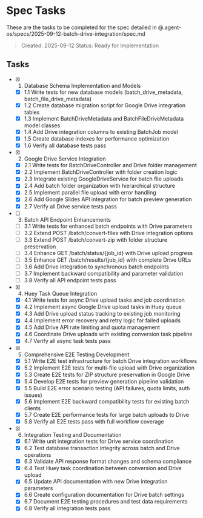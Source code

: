 # Spec Tasks

These are the tasks to be completed for the spec detailed in @.agent-os/specs/2025-09-12-batch-drive-integration/spec.md

> Created: 2025-09-12
> Status: Ready for Implementation

## Tasks

- [x] 1. Database Schema Implementation and Models
  - [x] 1.1 Write tests for new database models (batch_drive_metadata, batch_file_drive_metadata)
  - [x] 1.2 Create database migration script for Google Drive integration tables
  - [x] 1.3 Implement BatchDriveMetadata and BatchFileDriveMetadata model classes
  - [x] 1.4 Add Drive integration columns to existing BatchJob model
  - [x] 1.5 Create database indexes for performance optimization
  - [x] 1.6 Verify all database tests pass

- [x] 2. Google Drive Service Integration
  - [x] 2.1 Write tests for BatchDriveController and Drive folder management
  - [x] 2.2 Implement BatchDriveController with folder creation logic
  - [x] 2.3 Integrate existing GoogleDriveService for batch file uploads
  - [x] 2.4 Add batch folder organization with hierarchical structure
  - [x] 2.5 Implement parallel file upload with error handling
  - [x] 2.6 Add Google Slides API integration for batch preview generation
  - [x] 2.7 Verify all Drive service tests pass

- [ ] 3. Batch API Endpoint Enhancements
  - [ ] 3.1 Write tests for enhanced batch endpoints with Drive parameters
  - [ ] 3.2 Extend POST /batch/convert-files with Drive integration options
  - [ ] 3.3 Extend POST /batch/convert-zip with folder structure preservation
  - [ ] 3.4 Enhance GET /batch/status/{job_id} with Drive upload progress
  - [ ] 3.5 Enhance GET /batch/results/{job_id} with complete Drive URLs
  - [ ] 3.6 Add Drive integration to synchronous batch endpoints
  - [ ] 3.7 Implement backward compatibility and parameter validation
  - [ ] 3.8 Verify all API endpoint tests pass

- [x] 4. Huey Task Queue Integration
  - [x] 4.1 Write tests for async Drive upload tasks and job coordination
  - [x] 4.2 Implement async Google Drive upload tasks in Huey queue
  - [x] 4.3 Add Drive upload status tracking to existing job monitoring
  - [x] 4.4 Implement error recovery and retry logic for failed uploads
  - [x] 4.5 Add Drive API rate limiting and quota management
  - [x] 4.6 Coordinate Drive uploads with existing conversion task pipeline
  - [x] 4.7 Verify all async task tests pass

- [x] 5. Comprehensive E2E Testing Development
  - [x] 5.1 Write E2E test infrastructure for batch Drive integration workflows
  - [x] 5.2 Implement E2E tests for multi-file upload with Drive organization
  - [x] 5.3 Create E2E tests for ZIP structure preservation in Google Drive
  - [x] 5.4 Develop E2E tests for preview generation pipeline validation
  - [x] 5.5 Build E2E error scenario testing (API failures, quota limits, auth issues)
  - [x] 5.6 Implement E2E backward compatibility tests for existing batch clients
  - [x] 5.7 Create E2E performance tests for large batch uploads to Drive
  - [x] 5.8 Verify all E2E tests pass with full workflow coverage

- [x] 6. Integration Testing and Documentation
  - [x] 6.1 Write unit integration tests for Drive service coordination
  - [x] 6.2 Test database transaction integrity across batch and Drive operations
  - [x] 6.3 Validate API response format changes and schema compliance
  - [x] 6.4 Test Huey task coordination between conversion and Drive upload
  - [x] 6.5 Update API documentation with new Drive integration parameters
  - [x] 6.6 Create configuration documentation for Drive batch settings
  - [x] 6.7 Document E2E testing procedures and test data requirements
  - [x] 6.8 Verify all integration tests pass